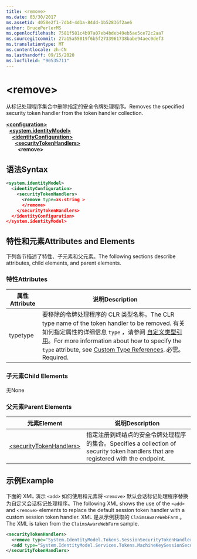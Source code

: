 ```yaml
---
title: <remove>
ms.date: 03/30/2017
ms.assetid: 4058e2f1-7db4-4d1a-84dd-1b52836f2ae6
author: BrucePerlerMS
ms.openlocfilehash: 7581f581c4b97a07eb4bdeb49eb5ae5ce72c2aa7
ms.sourcegitcommit: 27a15a55019f6b5f2733961738babe94aec0def3
ms.translationtype: MT
ms.contentlocale: zh-CN
ms.lasthandoff: 09/15/2020
ms.locfileid: "90535711"
---
```

# \<remove>
<span data-ttu-id="a883c-101">从标记处理程序集合中删除指定的安全令牌处理程序。</span><span class="sxs-lookup"><span data-stu-id="a883c-101">Removes the specified security token handler from the token handler collection.</span></span>  
  
[**\<configuration>**](../configuration-element.md)\
&nbsp;&nbsp;[**\<system.identityModel>**](system-identitymodel.md)\
&nbsp;&nbsp;&nbsp;&nbsp;[**\<identityConfiguration>**](identityconfiguration.md)\
&nbsp;&nbsp;&nbsp;&nbsp;&nbsp;&nbsp;[**\<securityTokenHandlers>**](securitytokenhandlers.md)\
&nbsp;&nbsp;&nbsp;&nbsp;&nbsp;&nbsp;&nbsp;&nbsp;**\<remove>**  
  
## <a name="syntax"></a><span data-ttu-id="a883c-102">语法</span><span class="sxs-lookup"><span data-stu-id="a883c-102">Syntax</span></span>  
  
```xml  
<system.identityModel>  
  <identityConfiguration>  
    <securityTokenHandlers>  
      <remove type=xs:string >  
      </remove>  
    </securityTokenHandlers>  
  </identityConfiguration>  
</system.identityModel>  
```  
  
## <a name="attributes-and-elements"></a><span data-ttu-id="a883c-103">特性和元素</span><span class="sxs-lookup"><span data-stu-id="a883c-103">Attributes and Elements</span></span>  
 <span data-ttu-id="a883c-104">下列各节描述了特性、子元素和父元素。</span><span class="sxs-lookup"><span data-stu-id="a883c-104">The following sections describe attributes, child elements, and parent elements.</span></span>  
  
### <a name="attributes"></a><span data-ttu-id="a883c-105">特性</span><span class="sxs-lookup"><span data-stu-id="a883c-105">Attributes</span></span>  
  
|<span data-ttu-id="a883c-106">属性</span><span class="sxs-lookup"><span data-stu-id="a883c-106">Attribute</span></span>|<span data-ttu-id="a883c-107">说明</span><span class="sxs-lookup"><span data-stu-id="a883c-107">Description</span></span>|  
|---------------|-----------------|  
|<span data-ttu-id="a883c-108">type</span><span class="sxs-lookup"><span data-stu-id="a883c-108">type</span></span>|<span data-ttu-id="a883c-109">要移除的令牌处理程序的 CLR 类型名称。</span><span class="sxs-lookup"><span data-stu-id="a883c-109">The CLR type name of the token handler to be removed.</span></span> <span data-ttu-id="a883c-110">有关如何指定属性的详细信息 `type` ，请参阅 [自定义类型引用](/previous-versions/windows-identity-foundation/gg638728(v=msdn.10)#custom-type-references)。</span><span class="sxs-lookup"><span data-stu-id="a883c-110">For more information about how to specify the `type` attribute, see [Custom Type References](/previous-versions/windows-identity-foundation/gg638728(v=msdn.10)#custom-type-references).</span></span> <span data-ttu-id="a883c-111">必需。</span><span class="sxs-lookup"><span data-stu-id="a883c-111">Required.</span></span>|  
  
### <a name="child-elements"></a><span data-ttu-id="a883c-112">子元素</span><span class="sxs-lookup"><span data-stu-id="a883c-112">Child Elements</span></span>  
 <span data-ttu-id="a883c-113">无</span><span class="sxs-lookup"><span data-stu-id="a883c-113">None</span></span>  
  
### <a name="parent-elements"></a><span data-ttu-id="a883c-114">父元素</span><span class="sxs-lookup"><span data-stu-id="a883c-114">Parent Elements</span></span>  
  
|<span data-ttu-id="a883c-115">元素</span><span class="sxs-lookup"><span data-stu-id="a883c-115">Element</span></span>|<span data-ttu-id="a883c-116">说明</span><span class="sxs-lookup"><span data-stu-id="a883c-116">Description</span></span>|  
|-------------|-----------------|  
|[\<securityTokenHandlers>](securitytokenhandlers.md)|<span data-ttu-id="a883c-117">指定注册到终结点的安全令牌处理程序的集合。</span><span class="sxs-lookup"><span data-stu-id="a883c-117">Specifies a collection of security token handlers that are registered with the endpoint.</span></span>|  
  
## <a name="example"></a><span data-ttu-id="a883c-118">示例</span><span class="sxs-lookup"><span data-stu-id="a883c-118">Example</span></span>  
 <span data-ttu-id="a883c-119">下面的 XML 演示 `<add>` 如何使用和元素将 `<remove>` 默认会话标记处理程序替换为自定义会话标记处理程序。</span><span class="sxs-lookup"><span data-stu-id="a883c-119">The following XML shows the use of the `<add>` and `<remove>` elements to replace the default session token handler with a custom session token handler.</span></span> <span data-ttu-id="a883c-120">XML 是从示例获取的 `ClaimsAwareWebFarm` 。</span><span class="sxs-lookup"><span data-stu-id="a883c-120">The XML is taken from the `ClaimsAwareWebFarm` sample.</span></span>  
  
```xml  
<securityTokenHandlers>  
  <remove type="System.IdentityModel.Tokens.SessionSecurityTokenHandler, System.IdentityModel, Version=4.0.0.0, Culture=neutral, PublicKeyToken=b77a5c561934e089" />  
  <add type="System.IdentityModel.Services.Tokens.MachineKeySessionSecurityTokenHandler, System.IdentityModel.Services, Version=4.0.0.0, Culture=neutral, PublicKeyToken=b77a5c561934e089" />  
</securityTokenHandlers>  
```
